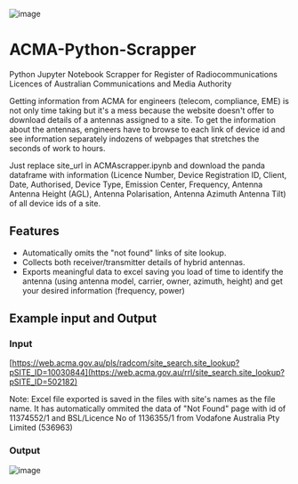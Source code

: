![image](https://user-images.githubusercontent.com/45975234/234260084-7333e2c7-6c2b-43ac-ac40-80e463f91b61.png)

# ACMA-Python-Scrapper
Python Jupyter Notebook Scrapper for Register of Radiocommunications Licences of Australian Communications and Media Authority 

Getting information from ACMA for engineers (telecom, compliance, EME) is not only time taking but it's a mess because the website doesn't offer to download details of a antennas assigned to a site. To get the information about the antennas, engineers have  to browse to each link of device id and see information separately indozens of webpages that stretches the seconds of work to hours.

Just replace site_url in ACMAscrapper.ipynb and download the panda dataframe with information (Licence Number,	Device Registration ID,	Client,	Date, Authorised,	Device Type,	Emission Center, Frequency,	Antenna	Antenna Height (AGL),	Antenna Polarisation,	Antenna Azimuth	Antenna Tilt) of all device ids of a site.

## Features
- Automatically omits the "not found" links of site lookup.
- Collects both receiver/transmitter details of hybrid antennas.
- Exports meaningful data to excel saving you load of time to identify the antenna (using antenna model, carrier, owner, azimuth, height) and get your desired information (frequency, power)

## Example input and Output

### Input

[https://web.acma.gov.au/pls/radcom/site_search.site_lookup?pSITE_ID=10030844](https://web.acma.gov.au/rrl/site_search.site_lookup?pSITE_ID=502182)

Note: Excel file exported is saved in the files with site's names as the file name. It has automatically ommited the data of "Not Found" page with id of 11374552/1 and BSL/Licence No of 1136355/1 from Vodafone Australia Pty Limited (536963)

### Output

![image](https://user-images.githubusercontent.com/45975234/235343432-bdebd728-03a8-4256-8f0c-3ee496f1d854.png)
